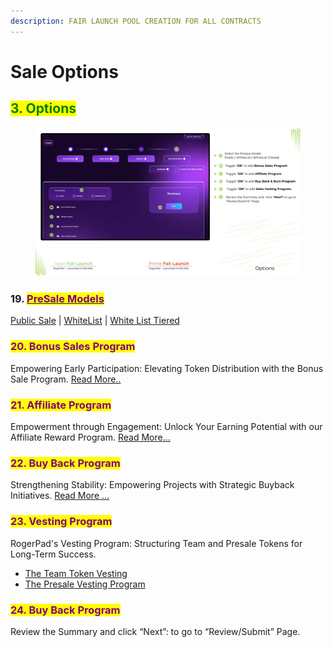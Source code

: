 ```yaml
---
description: FAIR LAUNCH POOL CREATION FOR ALL CONTRACTS
---
```


# Sale Options

## <mark style="color:green;">3. Options</mark>

<figure><img src="../../../../.gitbook/assets/APEX FAIR LAUNCH OPTIONS.png" alt=""><figcaption></figcaption></figure>

### 19. [<mark style="color:purple;">**PreSale Models**</mark>](../../../../solana-chain/solana-chain/roger-pad-details/sales-categories/)

&#x20;[Public Sale](../../../../solana-chain/solana-chain/roger-pad-details/presale-models/public-sale.md)  | [WhiteList](../../../../solana-chain/solana-chain/roger-pad-details/presale-models/whitelist.md) | [White List Tiered](../../../../solana-chain/solana-chain/roger-pad-details/presale-models/tiered-whitelist.md)

### <mark style="color:purple;">20. Bonus Sales Program</mark>

Empowering Early Participation: Elevating Token Distribution with the Bonus Sale Program.  [Read More..](../../../../solana-chain/solana-chain/roger-pad-details/varied-sales-options/bonus-sales-program.md)

### <mark style="color:purple;">21. Affiliate Program</mark>

Empowerment through Engagement: Unlock Your Earning Potential with our Affiliate Reward Program.  [Read More...](../../../../solana-chain/solana-chain/roger-pad-details/varied-sales-options/affiliate-program/)

### <mark style="color:purple;">22. Buy Back Program</mark>

Strengthening Stability: Empowering Projects with Strategic Buyback Initiatives.  [Read More ...](../../../../solana-chain/solana-chain/roger-pad-details/varied-sales-options/buyback-program.md)

### <mark style="color:purple;">**23. Vesting Program**</mark>

RogerPad's Vesting Program: Structuring Team and Presale Tokens for Long-Term Success.

* [The Team Token Vesting](../../../../solana-chain/solana-chain/roger-pad-details/varied-sales-options/vesting-program-of-rogerpad/the-team-vesting-system.md)
* [The Presale Vesting Program](../../../../solana-chain/solana-chain/roger-pad-details/varied-sales-options/vesting-program-of-rogerpad/the-presale-vesting-system.md)

### <mark style="color:purple;">24. Buy Back Program</mark>

Review the Summary and click “Next”: to go to “Review/Submit” Page.
